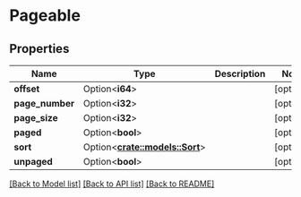 # Pageable

## Properties

| Name            | Type                                    | Description | Notes      |
| --------------- | --------------------------------------- | ----------- | ---------- |
| **offset**      | Option<**i64**>                         |             | [optional] |
| **page_number** | Option<**i32**>                         |             | [optional] |
| **page_size**   | Option<**i32**>                         |             | [optional] |
| **paged**       | Option<**bool**>                        |             | [optional] |
| **sort**        | Option<[**crate::models::Sort**](Sort)> |             | [optional] |
| **unpaged**     | Option<**bool**>                        |             | [optional] |

[[Back to Model list]](../README#documentation-for-models) [[Back to API list]](../README#documentation-for-api-endpoints) [[Back to README]](../README)
